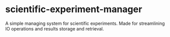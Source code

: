 # scientific-experiment-manager
A simple managing system for scientific experiments. Made for streamlining IO operations and results storage and retrieval.
